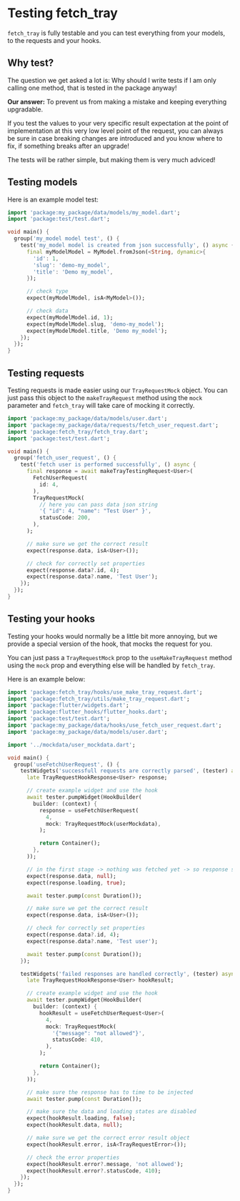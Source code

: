 # Testing fetch_tray

`fetch_tray` is fully testable and you can test everything from your models, to the requests and your hooks.

## Why test?

The question we get asked a lot is:
Why should I write tests if I am only calling one method, that is tested in the package anyway!

**Our answer:**
To prevent us from making a mistake and keeping everything upgradable.

If you test the values to your very specific result expectation at the point of implementation at this very low level point of the request, you can always be sure in case breaking changes are introduced and you know where to fix, if something breaks after an upgrade!

The tests will be rather simple, but making them is very much adviced!

## Testing models

Here is an example model test:

```dart
import 'package:my_package/data/models/my_model.dart';
import 'package:test/test.dart';

void main() {
  group('my_model model test', () {
    test('my_model model is created from json successfully', () async {
      final myModelModel = MyModel.fromJson(<String, dynamic>{
        'id': 1,
        'slug': 'demo-my_model',
        'title': 'Demo my_model',
      });

      // check type
      expect(myModelModel, isA<MyModel>());

      // check data
      expect(myModelModel.id, 1);
      expect(myModelModel.slug, 'demo-my_model');
      expect(myModelModel.title, 'Demo my_model');
    });
  });
}
```

## Testing requests

Testing requests is made easier using our `TrayRequestMock` object.
You can just pass this object to the `makeTrayRequest` method using the `mock` parameter and `fetch_tray` will take care of mocking it correctly.

```dart
import 'package:my_package/data/models/user.dart';
import 'package:my_package/data/requests/fetch_user_request.dart';
import 'package:fetch_tray/fetch_tray.dart';
import 'package:test/test.dart';

void main() {
  group('fetch_user_request', () {
    test('fetch user is performed successfully', () async {
      final response = await makeTrayTestingRequest<User>(
        FetchUserRequest(
          id: 4,
        ),
        TrayRequestMock(
          // here you can pass data json string
          '{ "id": 4, "name": "Test User" }',
          statusCode: 200,
        ),
      );

      // make sure we get the correct result
      expect(response.data, isA<User>());

      // check for correctly set properties
      expect(response.data?.id, 4);
      expect(response.data?.name, 'Test User');
    });
  });
}
```

## Testing your hooks

Testing your hooks would normally be a little bit more annoying, but we provide a special version of the hook, that mocks the request for you.

You can just pass a `TrayRequestMock` prop to the `useMakeTrayRequest` method using the `mock` prop and everything else will be handled by `fetch_tray`.

Here is an example below:

```dart
import 'package:fetch_tray/hooks/use_make_tray_request.dart';
import 'package:fetch_tray/utils/make_tray_request.dart';
import 'package:flutter/widgets.dart';
import 'package:flutter_hooks/flutter_hooks.dart';
import 'package:test/test.dart';
import 'package:my_package/data/hooks/use_fetch_user_request.dart';
import 'package:my_package/data/models/user.dart';

import '../mockdata/user_mockdata.dart';

void main() {
  group('useFetchUserRequest', () {
    testWidgets('successfull requests are correctly parsed', (tester) async {
      late TrayRequestHookResponse<User> response;

      // create example widget and use the hook
      await tester.pumpWidget(HookBuilder(
        builder: (context) {
          response = useFetchUserRequest(
            4,
            mock: TrayRequestMock(userMockdata),
          );

          return Container();
        },
      ));

      // in the first stage -> nothing was fetched yet -> so response should be null
      expect(response.data, null);
      expect(response.loading, true);

      await tester.pump(const Duration());

      // make sure we get the correct result
      expect(response.data, isA<User>());

      // check for correctly set properties
      expect(response.data?.id, 4);
      expect(response.data?.name, 'Test user');

      await tester.pump(const Duration());
    });

    testWidgets('failed responses are handled correctly', (tester) async {
      late TrayRequestHookResponse<User> hookResult;

      // create example widget and use the hook
      await tester.pumpWidget(HookBuilder(
        builder: (context) {
          hookResult = useFetchUserRequest<User>(
            4,
            mock: TrayRequestMock(
              '{"message": "not allowed"}',
              statusCode: 410,
            ),
          );

          return Container();
        },
      ));

      // make sure the response has to time to be injected
      await tester.pump(const Duration());

      // make sure the data and loading states are disabled
      expect(hookResult.loading, false);
      expect(hookResult.data, null);

      // make sure we get the correct error result object
      expect(hookResult.error, isA<TrayRequestError>());

      // check the error properties
      expect(hookResult.error?.message, 'not allowed');
      expect(hookResult.error?.statusCode, 410);
    });
  });
}

```
